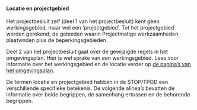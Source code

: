 #### Locatie en projectgebied

Het projectbesluit zelf (deel 1 van het projectbesluit) kent geen
werkingsgebied, maar wel een ‘projectgebied’. Tot het projectgebied worden
gerekend; de gebieden waarin Projectmatige werkzaamheden plaatvinden plus de
beperkingsgebieden.

Deel 2 van het projectbesluit gaat over de gewijzigde regels in het
omgevingsplan. Hier is wel sprake van een werkingsgebied. Lees voor informatie
over het werkingsgebied en de locatie verder op [de pagina’s van het
omgevingsplan](/omgevingsplan/regels-omgevingsplan-werkingsgebied-en-locatie).

De termen locatie en projectgebied hebben in de STOP/TPOD een verschillende
specifieke betekenis. De volgende alinea’s bevatten de informatie over beide
begrippen, de samenhang ertussen en de behorende begrippen.
